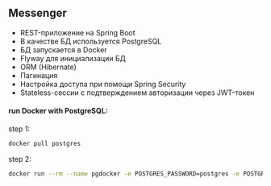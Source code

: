 ## Messenger
- REST-приложение на Spring Boot
- В качестве БД используется PostgreSQL
- БД запускается в Docker
- Flyway для инициализации БД
- ORM (Hibernate)
- Пагинация
- Настройка доступа при помощи Spring Security
- Stateless-сессии с подтверждением авторизации через JWT-токен

#### run Docker with PostgreSQL:

step 1:
```sh
docker pull postgres
```
step 2:
```sh
docker run --rm --name pgdocker -e POSTGRES_PASSWORD=postgres -e POSTGRES_USER=postgres -e POSTGRES_DB=project_db -d -p 5432:5432 -v $HOME/docker/volumes/postgres:/var/lib/postgresql/data postgres
```
